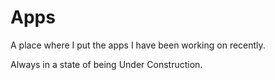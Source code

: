 # Apps

A place where I put the apps I have been working on recently.

Always in a state of being Under Construction.
